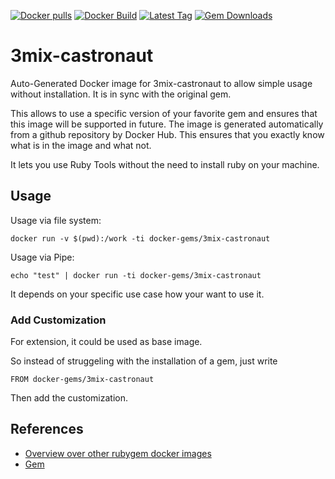 [![Docker pulls](https://img.shields.io/docker/pulls/rubygem/3mix-castronaut.svg)](https://hub.docker.com/r/rubygem/3mix-castronaut/)
[![Docker Build](https://img.shields.io/docker/automated/rubygem/3mix-castronaut.svg)](https://hub.docker.com/r/rubygem/3mix-castronaut/)
[![Latest Tag](https://img.shields.io/github/tag/docker-rubygem/3mix-castronaut.svg)](https://hub.docker.com/r/rubygem/3mix-castronaut/)
[![Gem Downloads](https://img.shields.io/gem/dt/3mix-castronaut.svg)](https://rubygems.org/gems/3mix-castronaut/)
# 3mix-castronaut

Auto-Generated Docker image for 3mix-castronaut to allow simple usage without installation.
It is in sync with the original gem.

This allows to use a specific version of your favorite gem and ensures that this image will be supported in future.
The image is generated automatically from a github repository by Docker Hub.
This ensures that you exactly know what is in the image and what not.

It lets you use Ruby Tools without the need to install ruby on your machine.

## Usage

Usage via file system:

`docker run -v $(pwd):/work -ti docker-gems/3mix-castronaut`

Usage via Pipe:

`echo "test" | docker run -ti docker-gems/3mix-castronaut`

It depends on your specific use case how your want to use it.

### Add Customization

For extension, it could be used as base image.

So instead of struggeling with the installation of a gem, just write

`FROM docker-gems/3mix-castronaut`

Then add the customization.

## References

 - [Overview over other rubygem docker images](https://github.com/thinkbot/docker-rubygem)
 - [Gem](https://rubygems.org/gems/3mix-castronaut/)
